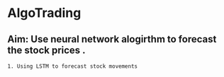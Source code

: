 #                                                    AlgoTrading

 ##                Aim:   Use neural network alogirthm to forecast the stock prices .


    1. Using LSTM to forecast stock movements 

  

